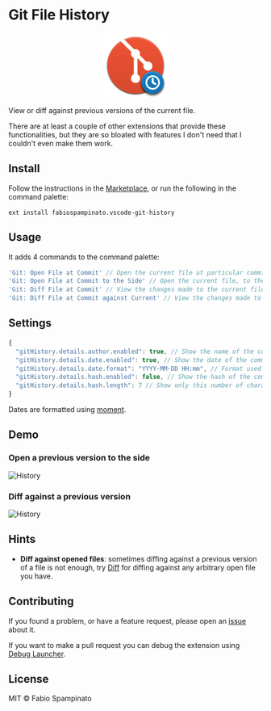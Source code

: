 # Git File History

<p align="center">
	<img src="https://raw.githubusercontent.com/fabiospampinato/vscode-git-history/master/resources/logo.png" width="128" alt="Logo">
</p>

View or diff against previous versions of the current file.

There are at least a couple of other extensions that provide these functionalities, but they are so bloated with features I don't need that I couldn't even make them work.

## Install

Follow the instructions in the [Marketplace](https://marketplace.visualstudio.com/items?itemName=fabiospampinato.vscode-git-history), or run the following in the command palette:

```shell
ext install fabiospampinato.vscode-git-history
```

## Usage

It adds 4 commands to the command palette:

```js
'Git: Open File at Commit' // Open the current file at particular commit in time
'Git: Open File at Commit to the Side' // Open the current file, to the side, at particular commit in time
'Git: Diff File at Commit' // View the changes made to the current file in a particular commit in time
'Git: Diff File at Commit against Current' // View the changes made to the current file between now and a particular commit in time
```

## Settings

```js
{
  "gitHistory.details.author.enabled": true, // Show the name of the commit's author
  "gitHistory.details.date.enabled": true, // Show the date of the commit
  "gitHistory.details.date.format": "YYYY-MM-DD HH:mm", // Format used for displaying the date
  "gitHistory.details.hash.enabled": false, // Show the hash of the commit
  "gitHistory.details.hash.length": 7 // Show only this number of characters from the end of the hash
}
```

Dates are formatted using [moment](https://momentjs.com/docs/#/displaying/format/).

## Demo

### Open a previous version to the side

![History](resources/demo/history.gif)

### Diff against a previous version

![History](resources/demo/diff.gif)

## Hints

- **Diff against opened files**: sometimes diffing against a previous version of a file is not enough, try [Diff](https://marketplace.visualstudio.com/items?itemName=fabiospampinato.vscode-diff) for diffing against any arbitrary open file you have.

## Contributing

If you found a problem, or have a feature request, please open an [issue](https://github.com/fabiospampinato/vscode-git-history/issues) about it.

If you want to make a pull request you can debug the extension using [Debug Launcher](https://marketplace.visualstudio.com/items?itemName=fabiospampinato.vscode-debug-launcher).

## License

MIT © Fabio Spampinato
